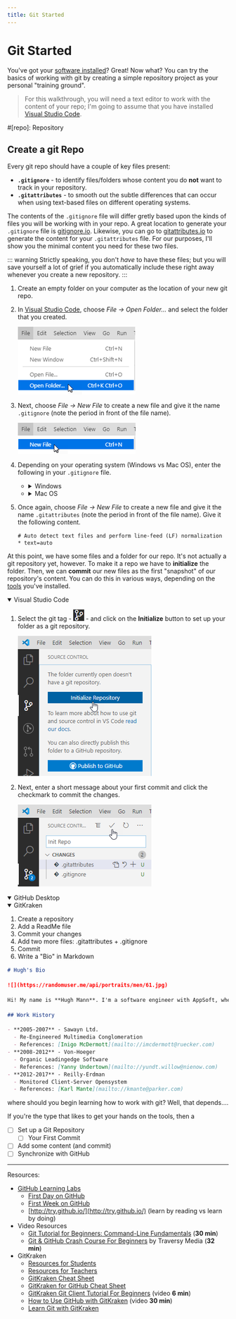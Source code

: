 ```yaml
---
title: Git Started
---
```

# Git Started

You've got your [software installed](../GitReady/ReadMe.md)? Great! Now what? You can try the basics of working with git by creating a simple repository project as your personal "training ground".

> For this walkthrough, you will need a text editor to work with the content of your repo; I'm going to assume that you have installed [Visual Studio Code](https://code.visualstudio.com).

#[repo]: Repository

## Create a git Repo

Every git repo should have a couple of key files present:

- **`.gitignore`** - to identify files/folders whose content you do **not** want to track in your repository.
- **`.gitattributes`** - to smooth out the subtle differences that can occur when using text-based files on different operating systems.

The contents of the `.gitignore` file will differ gretly based upon the kinds of files you will be working with in your repo. A great location to generate your `.gitignore` file is [gitignore.io](https://gitignore.io). Likewise, you can go to [gitattributes.io](https://gitattributes.io) to generate the content for your `.gitattributes` file. For our purposes, I'll show you the minimal content you need for these two files. 

::: warning
Strictly speaking, you don't *have* to have these files; but you will save yourself a lot of grief if you automatically include these right away whenever you create a new repository.
:::

1. Create an empty folder on your computer as the location of your new git repo.
1. In [Visual Studio Code](https://code.visualstudio.com), choose *File &rarr; Open Folder&#8230;* and select the folder that you created.
 
    ![Open Folder](./vs-open-folder.png)

1. Next, choose *File &rarr; New File* to create a new file and give it the name `.gitignore` (note the period in front of the file name).

    ![New File](./vs-new-file.png)

1. Depending on your operating system (Windows vs Mac OS), enter the following in your `.gitignore` file.
    - <details><summary>Windows</summary>

        ```shell
        ### Windows ###
        # Windows thumbnail cache files
        Thumbs.db

        # Folder config file
        [Dd]esktop.ini

        # Recycle Bin used on file shares
        $RECYCLE.BIN/

        # Windows shortcuts
        *.lnk
        ```

        </details>

    - <details><summary>Mac OS</summary>

        ```shell
        ### macOS ###
        # General
        .DS_Store
        .AppleDouble
        .LSOverride

        # Icon must end with two \r
        Icon

        # Thumbnails
        ._*
        ```

        </details>

1. Once again, choose *File &rarr; New File* to create a new file and give it the name `.gitattributes` (note the period in front of the file name). Give it the following content.

    ```shell
    # Auto detect text files and perform line-feed (LF) normalization
    * text=auto
    ```

At this point, we have some files and a folder for our repo. It's not actually a git repository yet, however. To make it a repo we have to **initialize** the folder. Then, we can **commit** our new files as the first "snapshot" of our repository's content. You can do this in various ways, depending on the [tools](../GitReady/install.md) you've installed.

<details open><summary>Visual Studio Code</summary>

1. Select the git tag - ![git tag](./vs-git.png) - and click on the **Initialize** button to set up your folder as a git repository.

    ![Initialize](./vs-initialize-rep.png)

1. Next, enter a short message about your first commit and click the checkmark to commit the changes.

    ![Commit](./vs-commit.png)

</details>

<details open><summary>GitHub Desktop</summary>

</details>

<details open><summary>GitKraken</summary>

</details>

1. Create a repository
1. Add a ReadMe file
1. Commit your changes
1. Add two more files: .gitattributes + .gitignore
1. Commit
1. Write a "Bio" in Markdown

```markdown
# Hugh's Bio

![](https://randomuser.me/api/portraits/men/61.jpg)

Hi! My name is **Hugh Mann**. I'm a software engineer with AppSoft, where I create Cross-Platform Optimal Middleware. I've been in the industry since 2005, creating everything from Aggregate Interactive Deliverables to Indie Games. Most of my work today is done in F++, though I am also proficient in SQRL.

## Work History

- **2005-2007** - Sawayn Ltd.
  - Re-Engineered Multimedia Conglomeration
  - References: [Inigo McDermott](mailto://imcdermott@ruecker.com)
- **2008-2012** - Von-Hoeger
  - Organic Leadingedge Software
  - References: [Yanny Undertown](mailto://yundt.willow@nienow.com)
- **2012-2017** - Reilly-Erdman
  - Monitored Client-Server Opensystem
  - References: [Karl Mante](mailto://kmante@parker.com)

```

where should you begin learning how to work with git? Well, that depends....

If you're the type that likes to get your hands on the tools, then a 

- [ ] Set up a Git Repository
  - [ ] Your First Commit
- [ ] Add some content (and commit)
- [ ] Synchronize with GitHub

----

Resources:

- [GitHub Learning Labs](https://lab.github.com)
  - [First Day on GitHub](https://lab.github.com/githubtraining/paths/first-day-on-github)
  - [First Week on GitHub](https://lab.github.com/githubtraining/paths/first-week-on-github)
  - [http://try.github.io/](http://try.github.io/) (learn by reading vs learn by doing)
- Video Resources
  - [Git Tutorial for Beginners: Command-Line Fundamentals](https://www.youtube.com/watch?v=HVsySz-h9r4) (**30 min**)
  - [Git & GitHub Crash Course For Beginners](https://youtu.be/SWYqp7iY_Tc) by Traversy Media (**32 min**)
- GitKraken
  - [Resources for Students](https://www.gitkraken.com/student-resources#get-started)
  - [Resources for Teachers](https://www.gitkraken.com/teacher-resources#get-started)
  - [GitKraken Cheat Sheet](https://www.gitkraken.com/downloads/gitkraken-cheat-sheet-jun19.pdf)
  - [GitKraken for GitHub Cheat Sheet](https://www.gitkraken.com/downloads/gitkraken-for-github-cheat-sheet-v3.pdf)
  - [GitKraken Git Client Tutorial For Beginners](https://youtu.be/ub9GfRziCtU) (video **6 min**)
  - [How to Use GitHub with GitKraken](https://www.youtube.com/watch?v=f0y_xCeM1Rk) (video **30 min**)
  - [Learn Git with GitKraken](https://www.gitkraken.com/learn-git)
